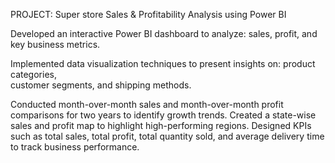 PROJECT: Super store Sales & Profitability Analysis using Power BI

Developed an interactive Power BI dashboard to analyze:
  sales,
  profit, 
  and key business metrics.

Implemented data visualization techniques to present insights on:
  product categories,  
  customer segments, 
  and shipping methods.

Conducted month-over-month sales 
and month-over-month profit comparisons 
for two years to identify growth trends.
Created a state-wise sales and profit map to highlight high-performing regions.
Designed KPIs such as total sales, total profit, total quantity sold, and average delivery time to track business performance.
